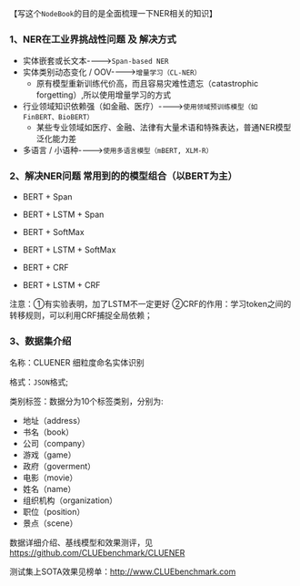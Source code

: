 【写这个`NodeBook`的目的是全面梳理一下NER相关的知识】
### 1、NER在工业界挑战性问题 及 解决方式
- 实体嵌套或长文本---->`Span-based NER`
- 实体类别动态变化 / OOV---->`增量学习（CL-NER）`
    - 原有模型重新训练代价高，而且容易灾难性遗忘（catastrophic forgetting）,所以使用增量学习的方式
- 行业领域知识依赖强（如金融、医疗）---->`使用领域预训练模型（如 FinBERT、BioBERT）`
    - 某些专业领域如医疗、金融、法律有大量术语和特殊表达，普通NER模型泛化能力差
- 多语言 / 小语种---->`使用多语言模型（mBERT, XLM-R）`
### 2、解决NER问题  常用到的的模型组合（以BERT为主）

- BERT + Span
- BERT + LSTM + Span

- BERT + SoftMax
- BERT + LSTM + SoftMax

- BERT + CRF
- BERT + LSTM + CRF

注意：①有实验表明，加了LSTM不一定更好 ②CRF的作用：学习token之间的转移规则，可以利用CRF捕捉全局依赖；

### 3、数据集介绍
名称：CLUENER 细粒度命名实体识别

格式：`JSON`格式;

类别标签：数据分为10个标签类别，分别为: 
- 地址（address）
- 书名（book）
- 公司（company）
- 游戏（game）
- 政府（goverment）
- 电影（movie）
- 姓名（name）
- 组织机构（organization）
- 职位（position）
- 景点（scene）

数据详细介绍、基线模型和效果测评，见 https://github.com/CLUEbenchmark/CLUENER


测试集上SOTA效果见榜单：http://www.CLUEbenchmark.com




